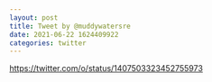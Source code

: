 ```yaml
--- 
layout: post 
title: Tweet by @muddywatersre 
date: 2021-06-22 1624409922 
categories: twitter 
--- 
```

https://twitter.com/o/status/1407503323452755973